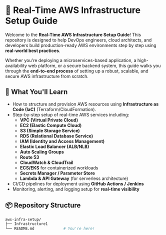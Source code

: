 # 🚀 Real-Time AWS Infrastructure Setup Guide

Welcome to the **Real-Time AWS Infrastructure Setup Guide**! This repository is designed to help DevOps engineers, cloud architects, and developers build production-ready AWS environments step by step using **real-world best practices**.

Whether you're deploying a microservices-based application, a high-availability web platform, or a secure backend system, this guide walks you through the **end-to-end process** of setting up a robust, scalable, and secure AWS infrastructure from scratch.

## 🔧 What You'll Learn

- How to structure and provision AWS resources using **Infrastructure as Code (IaC)** (Terraform/CloudFormation).
- Step-by-step setup of real-time AWS services including:
  - **VPC (Virtual Private Cloud)**
  - **EC2 (Elastic Compute Cloud)**
  - **S3 (Simple Storage Service)**
  - **RDS (Relational Database Service)**
  - **IAM (Identity and Access Management)**
  - **Elastic Load Balancer (ALB/NLB)**
  - **Auto Scaling Groups**
  - **Route 53**
  - **CloudWatch & CloudTrail**
  - **ECS/EKS** for containerized workloads
  - **Secrets Manager / Parameter Store**
  - **Lambda & API Gateway** (for serverless architecture)
- CI/CD pipelines for deployment using **GitHub Actions / Jenkins**
- Monitoring, alerting, and logging setup for **real-time visibility**

## 📦 Repository Structure

```bash
aws-infra-setup/
├── Infrastructure1
└── README.md             # You're here!
